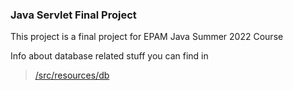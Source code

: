 ### Java Servlet Final Project
This project is a final project for EPAM Java Summer 2022 Course

Info about database related stuff you can find in
> [/src/resources/db](/src/main/resources/db)
